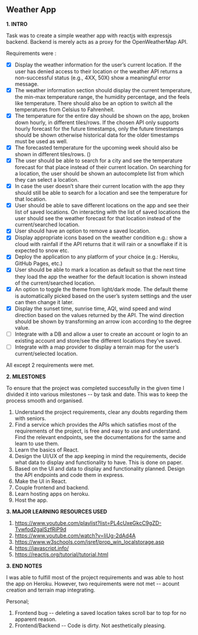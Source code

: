## Weather App


**1. INTRO**

Task was to create a simple weather app with reactjs with expressjs backend. Backend is merely acts as a proxy for the OpenWeatherMap API.
 
 Requirements were :
 
 - [x] Display the weather information for the user’s current location. If the user has denied access to their location or the weather API returns a non-successful status (e.g., 4XX, 50X) show a meaningful error message.
 - [x] The weather information section should display the current temperature, the min-max temperature range, the humidity percentage, and the feels like temperature. There should also be an option to switch all the temperatures from Celsius to Fahrenheit.
 - [x] The temperature for the entire day should be shown on the app, broken down hourly, in different tiles/rows. If the chosen API only supports hourly forecast for the future timestamps, only the future timestamps should be shown otherwise historical data for the older timestamps must be used as well.
 - [x] The forecasted temperature for the upcoming week should also be shown in different tiles/rows. ()
 - [x] The user should be able to search for a city and see the temperature forecast for that place instead of their current location. On searching for a location, the user should be shown an autocomplete list from which they can select a location.
 - [x] In case the user doesn’t share their current location with the app they should still be able to search for a location and see the temperature for that location.
 - [x] User should be able to save different locations on the app and see their list of saved locations. On interacting with the list of saved locations the user should see the weather forecast for that location instead of the current/searched location.
 - [x] User should have an option to remove a saved location.
 - [x] Display appropriate icons based on the weather condition e.g.: show a cloud with rainfall if the API returns that it will rain or a snowflake if it is expected to snow etc.
 - [x] Deploy the application to any platform of your choice (e.g.: Heroku, GitHub Pages, etc.)
 - [x] User should be able to mark a location as default so that the next time they load the app the weather for the default location is shown instead of the current/searched location.
 - [x] An option to toggle the theme from light/dark mode. The default theme is automatically picked based on the user’s system settings and the user can then change it later.
 - [x] Display the sunset time, sunrise time, AQI, wind speed and wind direction based on the values returned by the API. The wind direction should be shown by transforming an arrow icon according to the degree value.
 - [ ] Integrate with a DB and allow a user to create an account or login to an existing account and store/see the different locations they’ve saved. 
 - [ ] Integrate with a map provider to display a terrain map for the user’s current/selected location.

All except 2 requirements were met.


**2. MILESTONES**

To ensure that the project was completed successfully in the given time I divided it into various milestones -- by task and date. This was to keep the process smooth and organised.

 1. Understand the project requirements, clear any doubts regarding them with seniors.
 2. Find a service which provides the APIs which satisfies most of the requirements of the project, is free and easy to use and understand. Find the relevant endpoints, see the documentations for the same and learn to use them. 
 3. Learn the basics of React.
 4. Design the UI/UX of the app keeping in mind the requirements, decide what data to display and functionality to have. This is done on paper.
 5. Based on the UI and data to display and functionality planned. Design the API endpoints and code them in express. 
 6. Make the UI in React.
 7. Couple frontend and backend. 
 8. Learn hosting apps on heroku.
 9. Host the app.


**3. MAJOR LEARNING RESOURCES USED**
 
1. https://www.youtube.com/playlist?list=PL4cUxeGkcC9gZD-Tvwfod2gaISzfRiP9d
2. https://www.youtube.com/watch?v=IiUg-2dAd4A
3. https://www.w3schools.com/jsref/prop_win_localstorage.asp
4. https://javascript.info/
5. https://reactjs.org/tutorial/tutorial.html


**3. END NOTES**

I was able to fulfill most of the project requirements and was able to host the app on Heroku. However, two requirements were not met -- acount creation and terrain map integrating.

Personal;
1. Frontend bug -- deleting a saved location takes scroll bar to top for no apparent reason.
2. Frontend/Backend -- Code is dirty. Not aesthetically pleasing.

 



